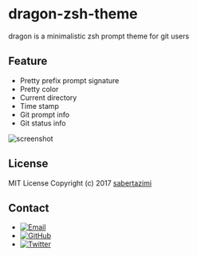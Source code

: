 # dragon-zsh-theme

dragon is a minimalistic zsh prompt theme for git users

## Feature

*   Pretty prefix prompt signature
*   Pretty color
*   Current directory
*   Time stamp
*   Git prompt info
*   Git status info

![screenshot](https://github.com/sabertazimi/dragon-zsh-theme/raw/master/dragon-zsh-theme.png)

## License

MIT License Copyright (c) 2017 [sabertazimi](https://github.com/sabertazimi)

## Contact

-   [![Email](https://img.shields.io/badge/mailto-sabertazimi-brightgreen.svg?style=flat-square)](mailto:sabertazimi@gmail.com)
-   [![GitHub](https://img.shields.io/badge/contact-github-000000.svg?style=flat-square)](https://github.com/sabertazimi)
-   [![Twitter](https://img.shields.io/badge/contact-twitter-blue.svg?style=flat-square)](https://twitter.com/sabertazimi)
